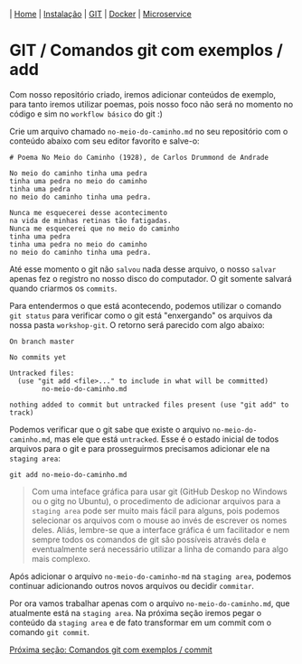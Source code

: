 | [Home](/handson_microservice) | [Instalação](/handson_microservice/instalacao) | [GIT](/handson_microservice/git) | [Docker](/handson_microservice/docker) | [Microservice](/handson_microservice/microservice)

# GIT / Comandos git com exemplos / add

Com nosso repositório criado, iremos adicionar conteúdos de exemplo, para tanto iremos utilizar poemas, pois nosso foco não será no momento no código e sim no `workflow básico` do git :)

Crie um arquivo chamado `no-meio-do-caminho.md` no seu repositório com o conteúdo abaixo com seu editor favorito e salve-o:

```
# Poema No Meio do Caminho (1928), de Carlos Drummond de Andrade

No meio do caminho tinha uma pedra
tinha uma pedra no meio do caminho
tinha uma pedra
no meio do caminho tinha uma pedra.

Nunca me esquecerei desse acontecimento
na vida de minhas retinas tão fatigadas.
Nunca me esquecerei que no meio do caminho
tinha uma pedra
tinha uma pedra no meio do caminho
no meio do caminho tinha uma pedra.
```

Até esse momento o git não `salvou` nada desse arquivo, o nosso `salvar` apenas fez o registro no nosso disco do computador. O git somente salvará quando criarmos os `commits`.

Para entendermos o que está acontecendo, podemos utilizar o comando  `git status` para verificar como o git está "enxergando" os arquivos da nossa pasta `workshop-git`. O retorno será parecido com algo abaixo:

```
On branch master

No commits yet

Untracked files:
  (use "git add <file>..." to include in what will be committed)
        no-meio-do-caminho.md

nothing added to commit but untracked files present (use "git add" to track)
```

Podemos verificar que o git sabe que existe o arquivo `no-meio-do-caminho.md`, mas ele que está `untracked`. Esse é o estado inicial de todos arquivos para o git e para prosseguirmos precisamos adicionar ele na `staging area`:

```
git add no-meio-do-caminho.md
```

> Com uma inteface gráfica para usar git (GitHub Deskop no Windows ou o gitg no Ubuntu), o procedimento de adicionar arquivos para a `staging area` pode ser muito mais fácil para alguns, pois podemos selecionar os arquivos com o mouse ao invés de escrever os nomes deles. Aliás, lembre-se que a interface gráfica é um facilitador e nem sempre todos os comandos de git são possíveis através dela e eventualmente será necessário utilizar a linha de comando para algo mais complexo.


Após adicionar o arquivo `no-meio-do-caminho-md` na `staging area`, podemos continuar adicionando outros novos arquivos ou decidir `commitar`. 

Por ora vamos trabalhar apenas com o arquivo `no-meio-do-caminho.md`, que atualmente está na `staging area`. Na próxima seção iremos pegar o conteúdo da `staging area` e de fato transformar em um commit com o comando `git commit`.

[Próxima seção: Comandos git com exemplos / commit](../comandos-git-com-exemplos/commit.md)